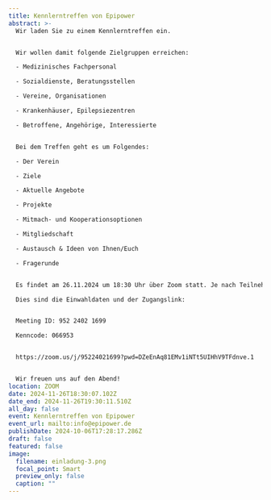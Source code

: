 ```yaml
---
title: Kennlerntreffen von Epipower
abstract: >-
  Wir laden Sie zu einem Kennlerntreffen ein. 


  Wir wollen damit folgende Zielgruppen erreichen:

  - Medizinisches Fachpersonal

  - Sozialdienste, Beratungsstellen

  - Vereine, Organisationen

  - Krankenhäuser, Epilepsiezentren

  - Betroffene, Angehörige, Interessierte


  Bei dem Treffen geht es um Folgendes:

  - Der Verein

  - Ziele

  - Aktuelle Angebote

  - Projekte

  - Mitmach- und Kooperationsoptionen

  - Mitgliedschaft

  - Austausch & Ideen von Ihnen/Euch

  - Fragerunde


  Es findet am 26.11.2024 um 18:30 Uhr über Zoom statt. Je nach Teilnehmeranzahl und Interesse/Fragen dauert es ca. 30-60 Minuten. 

  Dies sind die Einwahldaten und der Zugangslink:


  Meeting ID: 952 2402 1699

  Kenncode: 066953


  https://zoom.us/j/95224021699?pwd=DZeEnAq81EMv1iNTt5UIHhV9TFdnve.1


  Wir freuen uns auf den Abend!
location: ZOOM
date: 2024-11-26T18:30:07.102Z
date_end: 2024-11-26T19:30:11.510Z
all_day: false
event: Kennlerntreffen von Epipower
event_url: mailto:info@epipower.de
publishDate: 2024-10-06T17:28:17.286Z
draft: false
featured: false
image:
  filename: einladung-3.png
  focal_point: Smart
  preview_only: false
  caption: ""
---
```


